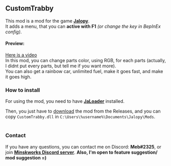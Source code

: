 ﻿## CustomTrabby

This mod is a mod for the game <b>[Jalopy](https://store.steampowered.com/app/446020/Jalopy/)</b>. 
<br>It adds a menu, that you can <b>active with F1</b> <i>(or change the key in BepInEx config)</i>.

#### Preview:
[Here is a video](https://youtu.be/Vjv1BnLFAPI)
<br>In this mod, you can change parts color, using RGB, for each parts (actually, I didnt put every parts, but tell me if you want more).
<br>You can also get a rainbow car, unlimited fuel, make it goes fast, and make it goes high.

### How to install

For using the mod, you need to have <b>[JaLoader](https://github.com/theLeaxx/JaLoader)</b> installed.

Then, you just have to [download](https://github.com/MeblIkea/CameraPlacements/releases) the mod from the Releases, and you can copy `CustomTrabby.dll` in `C:\Users\%username%\Documents\Jalopy\Mods`.<br><br>

### Contact
If you have any questions, you can contact me on Discord: <b>Meb#2325</b>, or join <b>[Minskworks Discord server](https://discord.gg/TqCwKdR)</b>.
<b>Also, I'm open to feature suggestion/ mod suggestion =)</b>
